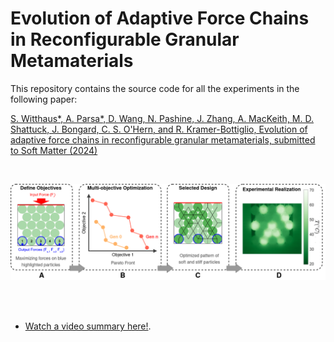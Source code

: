 # Evolution of Adaptive Force Chains in Reconfigurable Granular Metamaterials
This repository contains the source code for all the experiments in the following paper:

[S. Witthaus*, A. Parsa*, D. Wang, N. Pashine, J. Zhang, A. MacKeith, M. D. Shattuck, J. Bongard, C. S. O'Hern, and R. Kramer-Bottiglio, Evolution of adaptive force chains in reconfigurable granular metamaterials, submitted to Soft Matter (2024)](https://jamming.research.yale.edu/files/papers/chains.pdf)

</br>
<p align="center">
  <img src="https://github.com/AtoosaParsa/AdaptiveForceChains/blob/main/overview.png"  width="800">
</p>
</br>
</br>

- [Watch a video summary here!](https://www.youtube.com/watch?v=YZ45mljl150).
